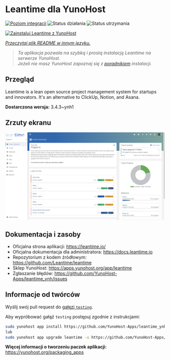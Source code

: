 <!--
To README zostało automatycznie wygenerowane przez <https://github.com/YunoHost/apps/tree/master/tools/readme_generator>
Nie powinno być ono edytowane ręcznie.
-->

# Leantime dla YunoHost

[![Poziom integracji](https://apps.yunohost.org/badge/integration/leantime)](https://ci-apps.yunohost.org/ci/apps/leantime/)
![Status działania](https://apps.yunohost.org/badge/state/leantime)
![Status utrzymania](https://apps.yunohost.org/badge/maintained/leantime)

[![Zainstaluj Leantime z YunoHost](https://install-app.yunohost.org/install-with-yunohost.svg)](https://install-app.yunohost.org/?app=leantime)

*[Przeczytaj plik README w innym języku.](./ALL_README.md)*

> *Ta aplikacja pozwala na szybką i prostą instalację Leantime na serwerze YunoHost.*  
> *Jeżeli nie masz YunoHost zapoznaj się z [poradnikiem](https://yunohost.org/install) instalacji.*

## Przegląd

Leantime is a lean open source project management system for startups and innovators. It's an alternative to ClickUp, Notion, and Asana.

**Dostarczona wersja:** 3.4.3~ynh1

## Zrzuty ekranu

![Zrzut ekranu z Leantime](./doc/screenshots/ProjectDashboard.png)

## Dokumentacja i zasoby

- Oficjalna strona aplikacji: <https://leantime.io/>
- Oficjalna dokumentacja dla administratora: <https://docs.leantime.io>
- Repozytorium z kodem źródłowym: <https://github.com/Leantime/leantime>
- Sklep YunoHost: <https://apps.yunohost.org/app/leantime>
- Zgłaszanie błędów: <https://github.com/YunoHost-Apps/leantime_ynh/issues>

## Informacje od twórców

Wyślij swój pull request do [gałęzi `testing`](https://github.com/YunoHost-Apps/leantime_ynh/tree/testing).

Aby wypróbować gałąź `testing` postępuj zgodnie z instrukcjami:

```bash
sudo yunohost app install https://github.com/YunoHost-Apps/leantime_ynh/tree/testing --debug
lub
sudo yunohost app upgrade leantime -u https://github.com/YunoHost-Apps/leantime_ynh/tree/testing --debug
```

**Więcej informacji o tworzeniu paczek aplikacji:** <https://yunohost.org/packaging_apps>
